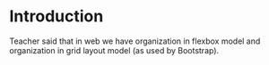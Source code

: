 # Introduction

Teacher said that in web we have organization in flexbox model and organization in grid layout model (as used by Bootstrap).
